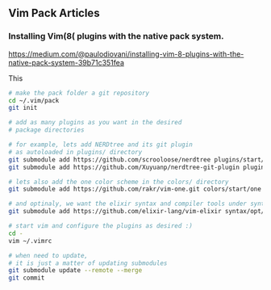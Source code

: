 ## Vim Pack Articles

### Installing Vim(8( plugins with the native pack system.
https://medium.com/@paulodiovani/installing-vim-8-plugins-with-the-native-pack-system-39b71c351fea

This 

```sh
# make the pack folder a git repository
cd ~/.vim/pack
git init

# add as many plugins as you want in the desired
# package directories

# for example, lets add NERDtree and its git plugin
# as autoloaded in plugins/ directory
git submodule add https://github.com/scrooloose/nerdtree plugins/start/nerdtree
git submodule add https://github.com/Xuyuanp/nerdtree-git-plugin plugins/start/nerdtree-git-plugin

# lets also add the one color scheme in the colors/ directory
git submodule add https://github.com/rakr/vim-one.git colors/start/one

# and optinaly, we want the elixir syntax and compiler tools under syntax/
git submodule add https://github.com/elixir-lang/vim-elixir syntax/opt/elixir

# start vim and configure the plugins as desired :)
cd -
vim ~/.vimrc

# when need to update,
# it is just a matter of updating submodules
git submodule update --remote --merge
git commit
```
